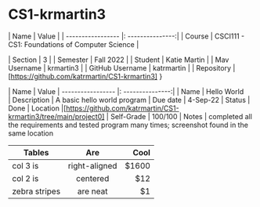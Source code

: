 # CS1-krmartin3

| Name               | Value            |
|  ----------------- |: ---------------:|
| Course             | CSCI111 - CS1: Foundations of Computer Science |
                
| Section            | 3 |
| Semester           | Fall 2022 |
| Student            | Katie Martin |
| Mav Username       | krmartin3 |
| GitHub Username    | katrmartin |
| Repository         | [https://github.com/katrmartin/CS1-krmartin3] }


| Name               | Value
|  ----------------- |: ---------------:|
| Name               | Hello World               
| Description        | A basic hello world program
| Due date           | 4-Sep-22
| Status             | Done
| Location           |[https://github.com/katrmartin/CS1-krmartin3/tree/main/project0]
| Self-Grade         | 100/100
| Notes              | completed all the requirements and tested program many times; screenshot found in the same location

| Tables        | Are           | Cool  |
| ------------- |:-------------:| -----:|
| col 3 is      | right-aligned | $1600 |
| col 2 is      | centered      |   $12 |
| zebra stripes | are neat      |    $1 |
